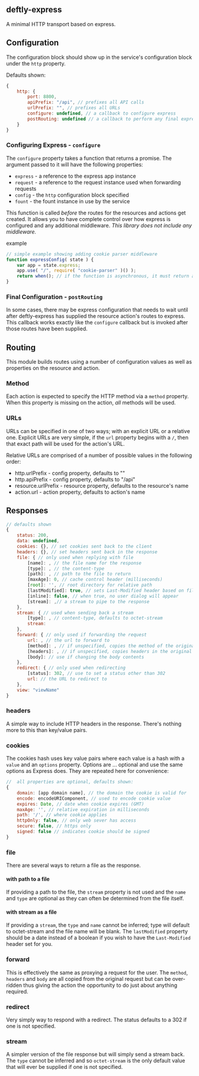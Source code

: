 ## deftly-express
A minimal HTTP transport based on express. 

## Configuration
The configuration block should show up in the service's configuration block under the `http` property. 

Defaults shown:
```js
{
	http: {
		port: 8800,
		apiPrefix: "/api", // prefixes all API calls
		urlPrefix: "", // prefixes all URLs
		configure: undefined, // a callback to configure express
		postRouting: undefined // a callback to perform any final express configuration 
	}
}
```

### Configuring Express - `configure`
The `configure` property takes a function that returns a promise. The argument passed to it will have the following properties:
 * `express` - a reference to the express app instance
 * `request` - a reference to the request instance used when forwarding requests
 * `config` - the `http` configuration block specified
 * `fount` - the fount instance in use by the service

This function is called *before* the routes for the resources and actions get created. It allows you to have complete control over how express is configured and any additional middleware. *This library does not include any middleware.*

example
```js
// simple example showing adding cookie parser middleware
function expressConfig( state ) {
	var app = state.express;
	app.use( "/", require( "cookie-parser" )() );
	return when(); // if the function is asynchronous, it must return a promise
}
```

### Final Configuration - `postRouting`
In some cases, there may be express configuration that needs to wait until after deftly-express has supplied the resource action's routes to express. This callback works exactly like the `configure` callback but is invoked after those routes have been supplied. 

## Routing
This module builds routes using a number of configuration values as well as properties on the resource and action.

### Method
Each action is expected to specify the HTTP method via a `method` property. When this property is missing on the action, *all* methods will be used.

### URLs
URLs can be specified in one of two ways; with an explicit URL or a relative one. Explicit URLs are very simple, if the `url` property begins with a `/`, then that exact path will be used for the action's URL.

Relative URLs are comprised of a number of possible values in the following order:

 * http.urlPrefix - config property, defaults to ""
 * http.apiPrefix - config property, defaults to "/api"
 * resource.urlPrefix - resource property, defaults to the resource's name
 * action.url - action property, defaults to action's name

## Responses

```javascript
// defaults shown
{
	status: 200,
	data: undefined,
	cookies: {}, // set cookies sent back to the client
	headers: {}, // set headers sent back in the response
	file: { // only used when replying with file
		[name]: , // the file name for the response
		[type]: , // the content-type
		[path]: , // path to the file to return
		[maxAge]: 0, // cache control header (milliseconds)
		[root]: '', // root directory for relative path
		[lastModified]: true, // sets Last-Modified header based on file system
		[inline]: false, // when true, no user dialog will appear
		[stream]: ,// a stream to pipe to the response
	},
	stream: { // used when sending back a stream
		[type]: , // content-type, defaults to octet-stream
		stream:
	},
	forward: { // only used if forwarding the request
		url: , // the url to forward to
		[method]: , // if unspecified, copies the method of the original request
		[headers]: , // if unspecified, copies headers in the original request
		[body]: // use if changing the body contents
	},
	redirect: { // only used when redirecting
		[status]: 302, // use to set a status other than 302
		url: // the URL to redirect to
	},
	view: "viewName"
}
```

### headers
A simple way to include HTTP headers in the response. There's nothing more to this than key/value pairs.

### cookies
The cookies hash uses key value pairs where each value is a hash with a `value` and an `options` property. Options are ... optional and use the same options as Express does. They are repeated here for convenience:

```js
//  all properties are optional, defaults shown:
{
	domain: [app domain name], // the domain the cookie is valid for
	encode: encodeURIComponent, // used to encode cookie value
	expires: Date, // date when cookie expires (GMT)
	maxAge: '', // relative expiration in milliseconds
	path: '/', // where cookie applies
	httpOnly: false, // only web sever has access
	secure: false, // https only
	signed: false // indicates cookie should be signed
}
```

### file
There are several ways to return a file as the response. 

#### with path to a file
If providing a path to the file, the `stream` property is not used and the `name` and `type` are optional as they can often be determined from the file itself.

#### with stream as a file
If providing a `stream`, the `type` and `name` cannot be inferred; type will default to octet-stream and the file name will be blank. The `lastModified` property should be a date instead of a boolean if you wish to have the `Last-Modified` header set for you.

### forward
This is effectively the same as proxying a request for the user. The `method`, `headers` and `body` are all copied from the original request but can be over-ridden thus giving the action the opportunity to do just about anything required.

### redirect
Very simply way to respond with a redirect. The status defaults to a 302 if one is not specified.

### stream
A simpler version of the file response but will simply send a stream back. The `type` cannot be inferred and so `octet-stream` is the only default value that will ever be supplied if one is not specified.